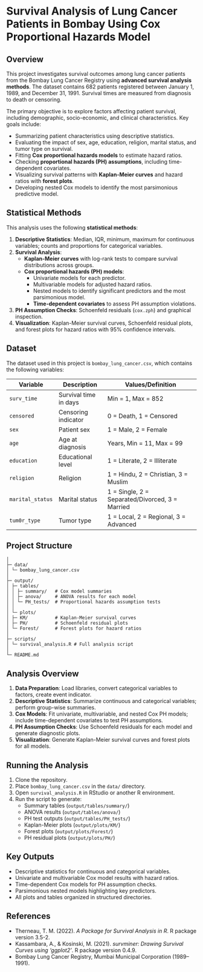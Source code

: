 # Survival Analysis of Lung Cancer Patients in Bombay Using Cox Proportional Hazards Model

## Overview
This project investigates survival outcomes among lung cancer patients from the Bombay Lung Cancer Registry using **advanced survival analysis methods**. The dataset contains 682 patients registered between January 1, 1989, and December 31, 1991. Survival times are measured from diagnosis to death or censoring.  

The primary objective is to explore factors affecting patient survival, including demographic, socio-economic, and clinical characteristics. Key goals include:  
- Summarizing patient characteristics using descriptive statistics.  
- Evaluating the impact of sex, age, education, religion, marital status, and tumor type on survival.  
- Fitting **Cox proportional hazards models** to estimate hazard ratios.  
- Checking **proportional hazards (PH) assumptions**, including time-dependent covariates.  
- Visualizing survival patterns with **Kaplan-Meier curves** and hazard ratios with **forest plots**.  
- Developing nested Cox models to identify the most parsimonious predictive model.  

## Statistical Methods
This analysis uses the following **statistical methods**:  
1. **Descriptive Statistics**: Median, IQR, minimum, maximum for continuous variables; counts and proportions for categorical variables.  
2. **Survival Analysis**:  
   - **Kaplan-Meier curves** with log-rank tests to compare survival distributions across groups.  
   - **Cox proportional hazards (PH) models**:  
     - Univariate models for each predictor.  
     - Multivariable models for adjusted hazard ratios.  
     - Nested models to identify significant predictors and the most parsimonious model.  
     - **Time-dependent covariates** to assess PH assumption violations.  
3. **PH Assumption Checks**: Schoenfeld residuals (`cox.zph`) and graphical inspection.  
4. **Visualization**: Kaplan-Meier survival curves, Schoenfeld residual plots, and forest plots for hazard ratios with 95% confidence intervals.  

## Dataset
The dataset used in this project is `bombay_lung_cancer.csv`, which contains the following variables:

| Variable | Description | Values/Definition |
|----------|-------------|-----------------|
| `surv_time` | Survival time in days | Min = 1, Max = 852 |
| `censored` | Censoring indicator | 0 = Death, 1 = Censored |
| `sex` | Patient sex | 1 = Male, 2 = Female |
| `age` | Age at diagnosis | Years, Min = 11, Max = 99 |
| `education` | Educational level | 1 = Literate, 2 = Illiterate |
| `religion` | Religion | 1 = Hindu, 2 = Christian, 3 = Muslim |
| `marital_status` | Marital status | 1 = Single, 2 = Separated/Divorced, 3 = Married |
| `tum0r_type` | Tumor type | 1 = Local, 2 = Regional, 3 = Advanced |

## Project Structure
```
│
├─ data/
│ └─ bombay_lung_cancer.csv
│
├─ output/
│ ├─ tables/
│ │ ├─ summary/   # Cox model summaries
│ │ ├─ anova/     # ANOVA results for each model
│ │ └─ PH_tests/  # Proportional hazards assumption tests
│ │
│ └─ plots/
│ ├─ KM/          # Kaplan-Meier survival curves
│ ├─ PH/          # Schoenfeld residual plots
│ └─ Forest/      # Forest plots for hazard ratios
│
├─ scripts/
│ └─ survival_analysis.R # Full analysis script
│
└─ README.md
```


## Analysis Overview
1. **Data Preparation**: Load libraries, convert categorical variables to factors, create event indicator.  
2. **Descriptive Statistics**: Summarize continuous and categorical variables; perform group-wise summaries.  
3. **Cox Models**: Fit univariate, multivariable, and nested Cox PH models; include time-dependent covariates to test PH assumptions.  
4. **PH Assumption Checks**: Use Schoenfeld residuals for each model and generate diagnostic plots.  
5. **Visualization**: Generate Kaplan-Meier survival curves and forest plots for all models.

## Running the Analysis
1. Clone the repository.  
2. Place `bombay_lung_cancer.csv` in the `data/` directory.  
3. Open `survival_analysis.R` in RStudio or another R environment.  
4. Run the script to generate:  
   - Summary tables (`output/tables/summary/`)  
   - ANOVA results (`output/tables/anova/`)  
   - PH test outputs (`output/tables/PH_tests/`)  
   - Kaplan-Meier plots (`output/plots/KM/`)  
   - Forest plots (`output/plots/Forest/`)  
   - PH residual plots (`output/plots/PH/`)  

## Key Outputs
- Descriptive statistics for continuous and categorical variables.  
- Univariate and multivariable Cox model results with hazard ratios.  
- Time-dependent Cox models for PH assumption checks.  
- Parsimonious nested models highlighting key predictors.  
- All plots and tables organized in structured directories.  

## References
- Therneau, T. M. (2022). *A Package for Survival Analysis in R*. R package version 3.5-2.  
- Kassambara, A., & Kosinski, M. (2021). *survminer: Drawing Survival Curves using ‘ggplot2’*. R package version 0.4.9.  
- Bombay Lung Cancer Registry, Mumbai Municipal Corporation (1989–1991).



